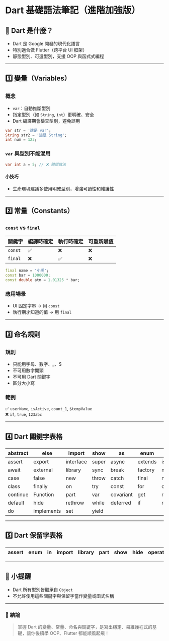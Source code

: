 
# Dart 基礎語法筆記（進階加強版）

## 🌟 Dart 是什麼？

- Dart 是 Google 開發的現代化語言
- 特別適合做 Flutter（跨平台 UI 框架）
- 靜態型別、可選型別，支援 OOP 與函式式編程

---

## 1️⃣ 變量（Variables）

### 概念

- `var`：自動推斷型別
- 指定型別（如 `String`, `int`）更明確、安全
- Dart 編譯期會檢查型別，避免誤用

```dart
var str = '這是 var';
String str2 = '這是 String';
int num = 123;
```

### `var` 與型別不能混用

```dart
var int a = 5; // ❌ 錯誤寫法
```

#### 小技巧

- 生產環境建議多使用明確型別，增強可讀性和維護性

---

## 2️⃣ 常量（Constants）

### `const` vs `final`

| 關鍵字 | 編譯時確定 | 執行時確定 | 可重新賦值 |
|-----------|-----------|-----------|---------|
| `const` | ✅ | ❌ | ❌ |
| `final` | ❌ | ✅ | ❌ |

```dart
final name = '小明';
const bar = 1000000;
const double atm = 1.01325 * bar;
```

### 應用場景

- UI 固定字串 → 用 `const`
- 執行期才知道的值 → 用 `final`

---

## 3️⃣ 命名規則

### 規則

- 只能用字母、數字、_、$
- 不可用數字開頭
- 不可用 Dart 關鍵字
- 區分大小寫

### 範例

✅ `userName`, `isActive`, `count_1`, `$tempValue`  
❌ `if`, `true`, `123abc`

---

## 4️⃣ Dart 關鍵字表格

| abstract  | else     | import   | show    | as      | enum    | in      | static |
|-----------|----------|----------|---------|---------|---------|---------|--------|
| assert    | export   | interface| super   | async   | extends | is      | switch |
| await     | external | library  | sync    | break   | factory | mixin   | this   |
| case      | false    | new      | throw   | catch   | final   | null    | true   |
| class     | finally  | on       | try     | const   | for     | operator| typedef|
| continue  | Function | part     | var     |covariant| get     | required| void   |
| default   | hide     | rethrow  | while   | deferred| if      | return  | with   |
| do        | implements| set     | yield   |         |         |         |        |

---

## 5️⃣ Dart 保留字表格

| assert  | enum | in | import | library | part | show | hide | operator | export |
|---------|------|----|--------|---------|------|------|------|----------|--------|
---

## 🧠 小提醒

- Dart 所有型別皆繼承自 `Object`
- 不允許使用這些關鍵字與保留字當作變量或函式名稱

---

### 💬 結論

> 掌握 Dart 的變量、常量、命名與關鍵字，是寫出穩定、易維護程式的基礎，讓你後續學 OOP、Flutter 都能順風起飛！


